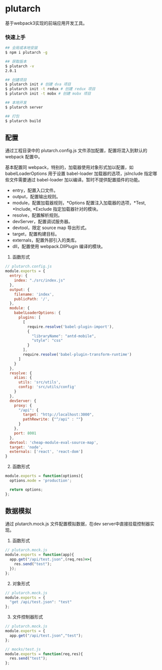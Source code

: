 # plutarch

基于webpack3实现的前端应用开发工具。

### 快速上手

```bash
## 全局或本地安装
$ npm i plutarch -g

## 获取版本
$ plutarch -v
2.0.1

## 创建项目
$ plutarch init # 创建 dva 项目
$ plutarch init -t redux # 创建 redux 项目
$ plutarch init -t mobx # 创建 mobx 项目

## 本地开发
$ plutarch server

## 打包
$ plutarch build
```

## 配置

通过工程目录中的 plutarch.config.js 文件添加配置，配置将混入到默认的 webpack 配置中。

基本配置同 webpack，特别的，加载器使用对象形式加以配置，如 babelLoaderOptions 用于设置 babel-loader 加载器的选项，jsInclude 指定哪些文件需要通过 babel-loader 加以编译。暂时不提供配置插件的功能。

* entry，配置入口文件。
* output，配置输出规则。
* module，配置加载器规则，*Options 配置注入加载器的选项，*Test, *Include, *Exclude 指定加载器针对的模块。
* resolve，配置解析规则。
* devServer，配置调试服务器。
* devtool，限定 source map 导出形式。
* target，配置构建目标。
* externals，配置外部引入的类库。
* dll，配置使用 webpack.DllPlugin 编译的模块。

1. 函数形式

```Javascript
// plutarch.config.js
module.exports = {
  entry: {
    index: "./src/index.js"
  },
  output: {
    filename: 'index',
    publicPath: '/',
  },
  module: {
    babelLoaderOptions: {
      plugins: [
        [
          require.resolve('babel-plugin-import'),
          {
            "libraryName": "antd-mobile",
            "style": "css"
          }
        ],
        require.resolve('babel-plugin-transform-runtime')
      ]
    }
  },
  resolve: {
    alias: {
      utils: 'src/utils',
      config: 'src/utils/config'
    }
  },
  devServer: {
    proxy: {
      "/api": {
        target: "http://localhost:3000",
        pathRewrite: {"^/api" : ""}
      }
    },
    port: 8001
  },
  devtool: 'cheap-module-eval-source-map',
  target: 'node',
  externals: ['react', 'react-dom']
}
```

2. 函数形式

```Javascript
module.exports = function(options){
  options.mode = 'production';

  return options;
};
```

## 数据模拟

通过 plutarch.mock.js 文件配置模拟数据，在dev server中直接挂载控制器实现。

1. 函数形式

```Javascript
// plutarch.mock.js
module.exports = function(app){
  app.get("/api/test.json",(req,res)=>{
    res.send("test");
  });
};
```

2. 对象形式

```Javascript
// plutarch.mock.js
module.exports = {
  "get /api/test.json": "test"
};
```

3. 文件控制器形式

```Javascript
// plutarch.mock.js
module.exports = {
  app.get("/api/test.json","test");
};
```

```Javascript
// mocks/test.js
module.exports = function(req,res){
  res.send("test");
};
```